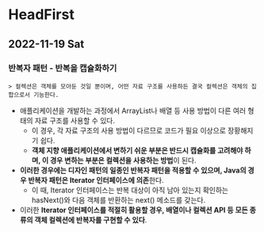 # HeadFirst
## 2022-11-19 Sat

### 반복자 패턴 - 반복을 캡슐화하기
```
> 컬렉션은 객체를 모아둔 것일 뿐이며, 어떤 자료 구조를 사용하든 결국 컬렉션은 객체의 집합으로서 기능한다.
```
* 애플리케이션을 개발하는 과정에서 ArrayList나 배열 등 사용 방법이 다른 여러 형태의 자료 구조를 사용할 수 있다.
  * 이 경우, 각 자료 구조의 사용 방법이 다르므로 코드가 필요 이상으로 장황해지기 쉽다.
  * **객체 지향 애플리케이션에서 변하기 쉬운 부분은 반드시 캡슐화를 고려해야 하며, 이 경우 변하는 부분은 컬렉션을 사용하는 방법**이 된다.
* **이러한 경우에는 디자인 패턴의 일종인 반복자 패턴을 적용할 수 있으며, Java의 경우 반복자 패턴은 Iterator 인터페이스에 의존**한다.
  * 이 때, Iterator 인터페이스는 반복 대상이 아직 남아 있는지 확인하는 hasNext()와 다음 객체를 반환하는 next() 메소드를 갖는다.
* 이러한 **Iterator 인터페이스를 적절히 활용할 경우, 배열이나 컬렉션 API 등 모든 종류의 객체 컬렉션에 반복자를 구현할 수 있다**.